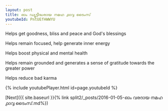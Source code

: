 ```yaml
---
layout: post
title: ഓം ഡ്യുട്ടീദ്ധരായ നമഹ ൧൦൮ ടൈംസ്
youtubeId: PntUEfHWWYU
---
```

 
 
Helps get goodness, bliss and peace and God's blessings
 
Helps remain focused, help generate inner energy 
 
Helps boost physical and mental health 
 
Helps remain grounded and generates a sense of gratitude towards the greater power 
 
Helps reduce bad karma
 
 
 
 


{% include youtubePlayer.html id=page.youtubeId %}
 
[Next]({{ site.baseurl }}{% link  split2/_posts/2016-01-05-ഓം വരദായ നമഹ ൧൦൮ ടൈംസ്.md%})
 
